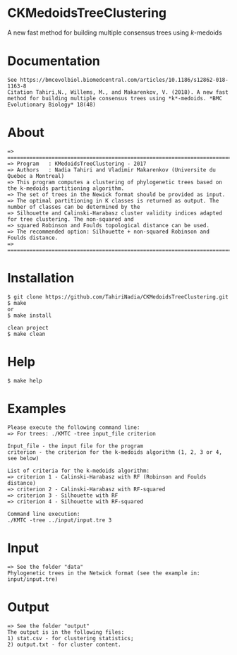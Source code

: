 # CKMedoidsTreeClustering
A new fast method for building multiple consensus trees using *k*-medoids

# Documentation
	See https://bmcevolbiol.biomedcentral.com/articles/10.1186/s12862-018-1163-8
	Citation Tahiri,N., Willems, M., and Makarenkov, V. (2018). A new fast method for building multiple consensus trees using *k*-medoids. *BMC Evolutionary Biology* 18(48)

# About
	=> =============================================================================================================
	=> Program   : KMedoidsTreeClustering - 2017
	=> Authors   : Nadia Tahiri and Vladimir Makarenkov (Universite du Quebec a Montreal)
	=> This program computes a clustering of phylogenetic trees based on the k-medoids partitioning algorithm.
	=> The set of trees in the Newick format should be provided as input.
	=> The optimal partitioning in K classes is returned as output. The number of classes can be determined by the 
	=> Silhouette and Calinski-Harabasz cluster validity indices adapted for tree clustering. The non-squared and 
	=> squared Robinson and Foulds topological distance can be used. 
	=> The recommended option: Silhouette + non-squared Robinson and Foulds distance.
	=> =============================================================================================================

# Installation
	$ git clone https://github.com/TahiriNadia/CKMedoidsTreeClustering.git
	$ make 
	or
	$ make install
	    
	clean project
	$ make clean
	 
# Help
	$ make help

# Examples
	Please execute the following command line:
	=> For trees: ./KMTC -tree input_file criterion
	
	Input_file - the input file for the program 
	criterion - the criterion for the k-medoids algorithm (1, 2, 3 or 4, see below)

	List of criteria for the k-medoids algorithm:
	=> criterion 1 - Calinski-Harabasz with RF (Robinson and Foulds distance)
	=> criterion 2 - Calinski-Harabasz with RF-squared
	=> criterion 3 - Silhouette with RF
	=> criterion 4 - Silhouette with RF-squared
	
	Command line execution:
	./KMTC -tree ../input/input.tre 3
	
# Input
	=> See the folder "data"
	Phylogenetic trees in the Netwick format (see the example in: input/input.tre)
	
# Output
	=> See the folder "output"
	The output is in the following files:
	1) stat.csv - for clustering statistics;
	2) output.txt - for cluster content.
